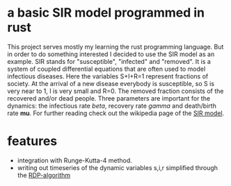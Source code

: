 # a basic SIR model programmed in rust

This project serves mostly my learning the rust programming language. But in order to do something interested I decided to use the SIR model as an example. SIR stands for "susceptible", "infected" and "removed". It is a system of coupled differential equations that are often used to model infectious diseases. Here the variables S+I+R=1 represent fractions of society. At the arrival of a new disease everybody is susceptible, so S is very near to 1, I is very small and R=0. The removed fraction consists of the recovered and/or dead people. Three parameters are important for the dynamics: the infectious rate *beta*, recovery rate *gamma* and death/birth rate **mu**. For further reading check out the wikipedia page of the [SIR model](https://en.wikipedia.org/wiki/Compartmental_models_in_epidemiology).

# features
- integration with Runge-Kutta-4 method.
- writing out timeseries of the dynamic variables s,i,r simplified through the [RDP-algorithm](https://en.wikipedia.org/wiki/Ramer%E2%80%93Douglas%E2%80%93Peucker_algorithm)

